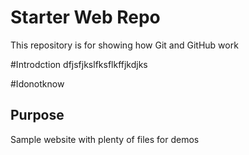 # Starter Web Repo

This repository is for showing how Git and GitHub work

#Introdction
dfjsfjkslfksflkffjkdjks

#Idonotknow

## Purpose

Sample website with plenty of files for demos